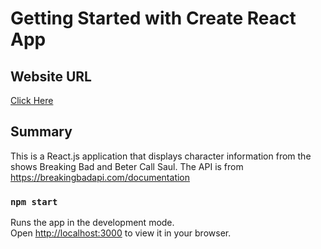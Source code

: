 # Getting Started with Create React App

## Website URL

[Click Here](https://breaking-bad-better-call-saul-api.vercel.app/)

## Summary

This is a React.js application that displays character information from the shows Breaking Bad and Beter Call Saul. The API is from https://breakingbadapi.com/documentation

### `npm start`

Runs the app in the development mode.\
Open [http://localhost:3000](http://localhost:3000) to view it in your browser.
